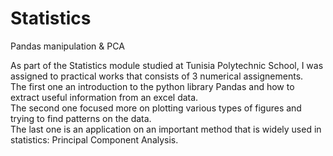 # Statistics
Pandas manipulation &amp; PCA

As part of the Statistics module studied at Tunisia Polytechnic School, I was assigned to practical works that consists of 3 numerical assignements.<br />
The first one an introduction to the python library Pandas and how to extract useful information from an excel data.<br />
The second one focused more on plotting various types of figures and trying to find patterns on the data.<br />
The last one is an application on an important method that is widely used in statistics: Principal Component Analysis.
